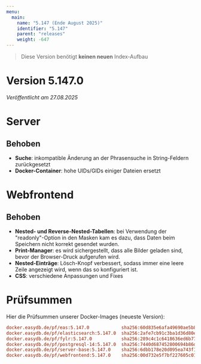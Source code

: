 ```yaml
---
menu:
  main:
    name: "5.147 (Ende August 2025)"
    identifier: "5.147"
    parent: "releases"
    weight: -647
---
```


> Diese Version benötigt **keinen neuen** Index-Aufbau

# Version 5.147.0

*Veröffentlicht am 27.08.2025*

# Server

## Behoben

* **Suche**: inkompatible Änderung an der Phrasensuche in String-Feldern zurückgesetzt
* **Docker-Container**: hohe UIDs/GIDs einiger Dateien ersetzt

# Webfrontend

## Behoben

* **Nested- und Reverse-Nested-Tabellen**: bei Verwendung der "readonly"-Option in den Masken kam es dazu, dass Daten beim Speichern nicht korrekt gesendet wurden.
* **Print-Manager**: es wird sichergestellt, dass alle Bilder geladen sind, bevor der Browser-Druck aufgerufen wird.
* **Nested-Einträge**: Lösch-Knopf verbessert, sodass immer eine leere Zeile angezeigt wird, wenn das so konfiguriert ist.
* **CSS**: verschiedene Anpassungen und Fixes

# Prüfsummen

Hier die Prüfsummen unserer Docker-Images (neueste Version):

```ini
docker.easydb.de/pf/eas:5.147.0            sha256:60d835e6afa49690ae5b8f91c056070751044b3a4678fdc5a8fb932b2bc45501
docker.easydb.de/pf/elasticsearch:5.147.0  sha256:2afe7cb91c3ba1d36d80e2929e84904cbf694fab5e9fba60004fa44eeb21125c
docker.easydb.de/pf/fylr:5.147.0           sha256:289c4c1c6418636ed6b7735e31296fb9967ee45e0ac67264ac78a76972d8e782
docker.easydb.de/pf/postgresql-14:5.147.0  sha256:7440d687452800694b86db7aa3627a07d3505d0c21e605dc1f5d25a9f0693702
docker.easydb.de/pf/server-base:5.147.0    sha256:6dbb178e20d095ea743f1ff7c6a17fef6b192fc04a2cbbc024763d31b5c3432b
docker.easydb.de/pf/webfrontend:5.147.0    sha256:00d732e5f7bf227605c0128c389904f68d332bfb8a49654346045a2e615480f4
```

